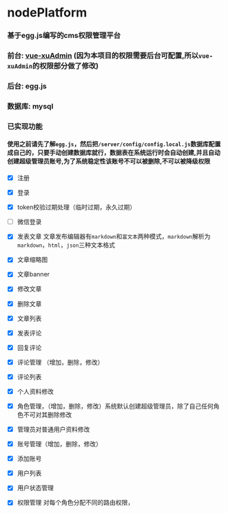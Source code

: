 # nodePlatform
### 基于egg.js编写的cms权限管理平台
### 前台: [vue-xuAdmin](https://github.com/Nirongxu/vue-xuAdmin) (因为本项目的权限需要后台可配置,所以`vue-xuAdmin`的权限部分做了修改)
### 后台: egg.js
### 数据库: mysql

### 已实现功能
#### 使用之前请先了解`egg.js`，然后把`/server/config/config.local.js`数据库配置成自己的，只要手动创建数据库就行，数据表在系统运行时会自动创建,并且自动创建超级管理员账号,为了系统稳定性该账号不可以被删除,不可以被降级权限

- [x] 注册
- [x] 登录
- [x] token校验过期处理（临时过期，永久过期）
- [ ] 微信登录
- [x] 发表文章 文章发布编辑器有`markdown`和`富文本`两种模式，`markdown`解析为`markdown`，`html`，`json`三种文本格式
- [x] 文章缩略图
- [x] 文章banner
- [x] 修改文章
- [x] 删除文章
- [x] 文章列表
- [x] 发表评论
- [x] 回复评论
- [x] 评论管理 （增加，删除，修改）
- [x] 评论列表
- [x] 个人资料修改
- [x] 角色管理，（增加，删除，修改）系统默认创建超级管理员，除了自己任何角色不可对其删除修改
- [x] 管理员对普通用户资料修改
- [x] 账号管理（增加，删除，修改）
- [x] 添加账号
- [x] 用户列表
- [x] 用户状态管理
- [x] 权限管理 对每个角色分配不同的路由权限，


